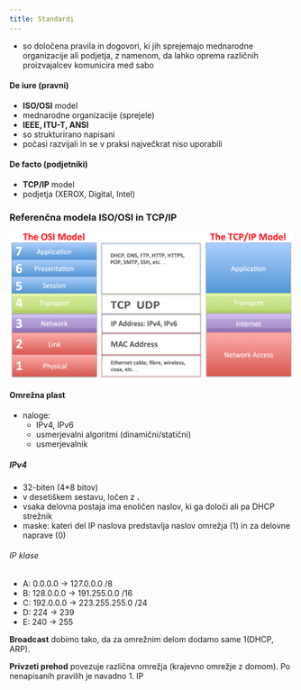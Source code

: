 ```yaml
---
title: Standardi
---
```


- so določena pravila in dogovori, ki jih sprejemajo mednarodne organizacije ali podjetja, z namenom, da lahko oprema različnih proizvajalcev komunicira med sabo

#### De iure (pravni)

- **ISO/OSI** model
- mednarodne organizacije (sprejele)
- **IEEE, ITU-T, ANSI**
- so strukturirano napisani
- počasi razvijali in se v praksi največkrat niso uporabili

#### De facto (podjetniki)

- **TCP/IP** model
- podjetja (XEROX, Digital, Intel)

### Referenčna modela ISO/OSI in TCP/IP

![iso osi in tcp ip slikca](ISOOSI-TCPIP.png)

#### Omrežna plast

- naloge:
    - IPv4, IPv6
    - usmerjevalni algoritmi (dinamični/statični)
    - usmerjevalnik

##### IPv4

- 32-biten (4*8 bitov)
- v desetiškem sestavu, ločen z **.**
- vsaka delovna postaja ima enoličen naslov, ki ga določi ali pa DHCP strežnik
- maske: kateri del IP naslova predstavlja naslov omrežja (1) in za delovne naprave (0)

###### IP klase

- A: 0.0.0.0 -> 127.0.0.0 /8
- B: 128.0.0.0 -> 191.255.0.0 /16
- C: 192.0.0.0 -> 223.255.255.0 /24
- D: 224 -> 239
- E: 240 -> 255

**Broadcast** dobimo tako, da za omrežnim delom dodamo same 1(DHCP, ARP).

**Privzeti prehod** povezuje različna omrežja (krajevno omrežje z domom). Po nenapisanih pravilih je navadno 1. IP